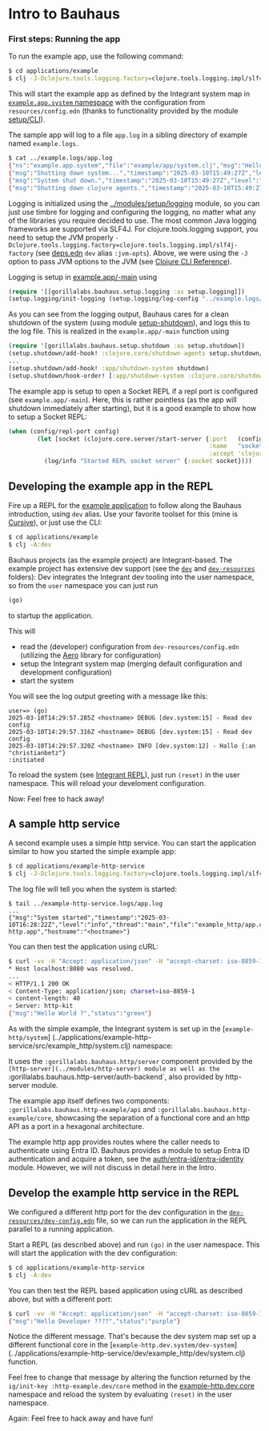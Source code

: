 # Intro to Bauhaus

### First steps: Running the app

To run the example app, use the following command:

```bash
$ cd applications/example
$ clj -J-Dclojure.tools.logging.factory=clojure.tools.logging.impl/slf4j-factory -M -m example.app -c resources/config.edn
```

This will start the example app as defined by the Integrant system map in [`example.app.system` namespace](../applications/example/src/example/app/system.clj)
with the configuration from `resources/config.edn` (thanks to functionality provided by
the module [setup/CLI](../modules/setup/CLI/)).

The sample app will log to a file `app.log` in a sibling directory of example named `example.logs`.

```bash
$ cat ../example.logs/app.log
{"ns":"example.app.system","file":"example/app/system.clj","msg":"Hello","hostname":"<hostname>","level":"error","line":7,"thread":"main","timestamp":"2025-03-10T15:49:27Z","to":"World"}
{"msg":"Shutting down system...","timestamp":"2025-03-10T15:49:27Z","level":"warn","thread":"Thread-1","file":"example/app.clj","line":32,"ns":"example.app","hostname":"<hostname>"}
{"msg":"System shut down.","timestamp":"2025-03-10T15:49:27Z","level":"warn","thread":"Thread-1","file":"example/app.clj","line":34,"ns":"example.app","hostname":"<hostname>"}
{"msg":"Shutting down clojure agents.","timestamp":"2025-03-10T15:49:27Z","level":"warn","thread":"Thread-1","file":"gorillalabs/bauhaus/setup/shutdown.clj","line":123,"ns":"gorillalabs.bauhaus.setup.shutdown","hostname":"<hostname>"}
```

Logging is initialized using the [../modules/setup/logging](../modules/setup/logging) module, so you can just use
timbre for logging and configuring the logging, no matter what any of the libraries you require decided to use. The most
common Java logging frameworks are supported via SLF4J.
For clojure.tools.logging support, you need to setup the JVM properly `-Dclojure.tools.logging.factory=clojure.tools.logging.impl/slf4j-factory` (see [deps.edn](../applications/example/deps.edn) `dev` alias `:jvm-opts`). Above, we were
using the `-J` option to pass JVM options to the JVM (see [Clojure CLI Reference](https://clojure.org/reference/clojure_cli#opt_j)).

Logging is setup in [example.app/-main](../applications/example/src/example/app.clj) using

```clojure
(require '[[gorillalabs.bauhaus.setup.logging :as setup.logging]])
(setup.logging/init-logging (setup.logging/log-config "../example.logs/app.log"))
```

As you can see from the logging output, Bauhaus cares for a clean shutdown of the system (using module [setup-shutdown](../modules/setup/shutdown/)), and logs this to the log file.
This is realized in the `example.app/-main` function using

```clojure
(require '[gorillalabs.bauhaus.setup.shutdown :as setup.shutdown])
(setup.shutdown/add-hook! :clojure.core/shutdown-agents setup.shutdown/agents)
...
(setup.shutdown/add-hook! :app/shutdown-system shutdown)
(setup.shutdown/hook-order! [:app/shutdown-system :clojure.core/shutdown-agents])      
```

The example app is setup to open a Socket REPL if a repl port is configured (see `example.app/-main`).
Here, this is rather pointless (as the app will shutdown immediately after starting), but it is a good example to show how to setup a Socket REPL:

```clojure
(when (config/repl-port config)
        (let [socket (clojure.core.server/start-server {:port   (config/repl-port config)
                                                        :name   "socket-repl"
                                                        :accept 'clojure.core.server/repl})]
          (log/info "Started REPL socket server" {:socket socket})))
```

## Developing the example app in the REPL

Fire up a REPL for the [example application](../applications/example) to follow along the Bauhaus introduction, using
`dev` alias. Use your favorite toolset for this (mine is [Cursive](https://cursive-ide.com/)), or just use the CLI:

```bash
$ cd applications/example
$ clj -A:dev
```

Bauhaus projects (as the example project) are Integrant-based. The example project has extensive
dev support (see the [`dev`](dev/) and [`dev-resources`](dev-resources/) folders): Dev integrates the
Integrant dev tooling into the user namespace, so from the `user` namespace you can just run

```clojure
(go)
```
to startup the application.

This will
- read the (developer) configuration from `dev-resources/config.edn` (utilizing the [Aero](https://github.com/juxt/aero) library for configuration)
- setup the Integrant system map (merging default configuration and development configuration)
- start the system

You will see the log output greeting with a message like this:

```text
user=> (go)
2025-03-10T14:29:57.285Z <hostname> DEBUG [dev.system:15] - Read dev config
2025-03-10T14:29:57.316Z <hostname> DEBUG [dev.system:15] - Read dev config
2025-03-10T14:29:57.320Z <hostname> INFO [dev.system:12] - Hallo {:an "christianbetz"}
:initiated
```

To reload the system (see [Integrant REPL](https://github.com/weavejester/integrant-repl)), just run `(reset)` in the user namespace. This will reload your develoment configuration.

Now: Feel free to hack away!

## A sample http service

A second example uses a simple http service. You can start the application similar to how you started the simple example app:

```bash
$ cd applications/example-http-service
$ clj -J-Dclojure.tools.logging.factory=clojure.tools.logging.impl/slf4j-factory -M -m example-http.app -c resources/config.edn
```

The log file will tell you when the system is started:

```text
$ tail ../example-http-service.logs/app.log
...
{"msg":"System started","timestamp":"2025-03-10T16:28:22Z","level":"info","thread":"main","file":"example_http/app.clj","line":56,"ns":"example-http.app","hostname":"<hostname>"}
```

You can then test the application using cURL:
```bash
$ curl -vv -H "Accept: application/json" -H "accept-charset: iso-8859-1" http://localhost:8080/bar/
* Host localhost:8080 was resolved.
...
< HTTP/1.1 200 OK
< Content-Type: application/json; charset=iso-8859-1
< content-length: 40
< Server: http-kit
{"msg":"Hello World ?","status":"green"}
```

As with the simple example, the Integrant system is set up in the [`example-http/system`]
(../applications/example-http-service/src/example_http/system.clj) namespace:

It uses the `:gorillalabs.bauhaus.http/server` component provided by the `[http-server](../modules/http-server) module
as well as the `:gorillalabs.bauhaus.http-server/auth-backend`, also provided by http-server module.

The example app itself defines two components: `:gorillalabs.bauhaus.http-example/api` and
`:gorillalabs.bauhaus.http-example/core`, showcasing the separation of a functional core and an http API as a port in a
hexagonal architecture.


The example http app provides routes where the caller needs to authenticate using Entra ID. Bauhaus provides a module to
setup Entra ID authentication and acquire a token, see the [auth/entra-id/entra-identity](../modules/auth/entra-id/entra-identity)
module. However, we will not discuss in detail here in the Intro.

## Develop the example http service in the REPL

We configured a different http port for the dev configuration in the [`dev-resources/dev-config.edn`](../applications/example-http-service/dev-resources/dev-config.edn) file, so we can
run the application in the REPL parallel to a running application.

Start a REPL (as described above) and run `(go)` in the user namespace. This will start the application with the dev configuration:

```bash
$ cd applications/example-http-service
$ clj -A:dev
```

You can then test the REPL based application using cURL as described above, but with a different port:

```bash
$ curl -vv -H "Accept: application/json" -H "accept-charset: iso-8859-1" http://localhost:8000/bar/
{"msg":"Hello Developer ????","status":"purple"}
```

Notice the different message. That's because the dev system map set up a different functional core in the [`example-http.dev.system/dev-system`]
(../applications/example-http-service/dev/example_http/dev/system.clj) function.

Feel free to change that message by altering the function returned by the `ig/init-key :http-example.dev/core` method in the
[example-http.dev.core](../applications/example-http-service/dev/example_http/dev/core.clj) namespace and reload the system by evaluating `(reset)` in the user namespace.

Again: Feel free to hack away and have fun!